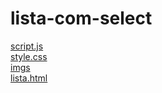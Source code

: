 # lista-com-select 
<a href='https://gabrielryanft.github.io/learning/cursoemvideo/javascript/exercicios-cursoemvideo/lista-com-select/script.js' target='_blank' rel='next'>script.js</a><br/>
<a href='https://gabrielryanft.github.io/learning/cursoemvideo/javascript/exercicios-cursoemvideo/lista-com-select/style.css' target='_blank' rel='next'>style.css</a><br/>
<a href='https://gabrielryanft.github.io/learning/cursoemvideo/javascript/exercicios-cursoemvideo/lista-com-select/imgs/' target='_blank' rel='next'>imgs</a><br/>
<a href='https://gabrielryanft.github.io/learning/cursoemvideo/javascript/exercicios-cursoemvideo/lista-com-select/lista.html' target='_blank' rel='next'>lista.html</a><br/>
